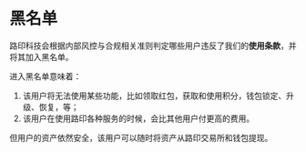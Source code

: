 #  黑名单

路印科技会根据内部风控与合规相关准则判定哪些用户违反了我们的**使用条款**，并将其加入黑名单。

进入黑名单意味着：

1. 该用户将无法使用某些功能，比如领取红包，获取和使用积分，钱包锁定、升级、恢复，等；
2. 该用户在使用路印各种服务的时候，会比其他用户付更高的费用。

但用户的资产依然安全，该用户可以随时将资产从路印交易所和钱包提现。

